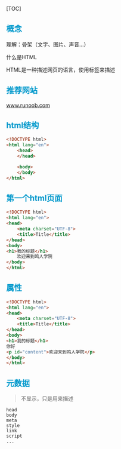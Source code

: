 [TOC]

## <font color="#0099CC">概念</font>

理解：骨架（文字、图片、声音...）

什么是HTML

HTML是一种描述网页的语言，使用标签来描述

## <font color="#0099CC">推荐网站</font>

 www.runoob.com

## <font color="#0099CC">html结构</font>

```html
<!DOCTYPE html>
<html lang="en">
    <head>
    </head>

    <body>
    </body>
</html>
```

## <font color="#0099CC">第一个html页面</font>

```html
<!DOCTYPE html>
<html lang="en">
<head>
    <meta charset="UTF-8">
    <title>Title</title>
</head>
<body>
<h1>我的标题</h1>
    欢迎来到鸣人学院
</body>
</html>
```

## <font color="#0099CC">属性</font>

```html
<!DOCTYPE html>
<html lang="en">
<head>
    <meta charset="UTF-8">
    <title>Title</title>
</head>
<body>
<h1>我的标题</h1>
你好
<p id="content">欢迎来到鸣人学院</p>
</body>
</html>
```

## <font color="#0099CC">元数据</font>

> 不显示，只是用来描述

```
head
body
meta
style
link
script
...
```

